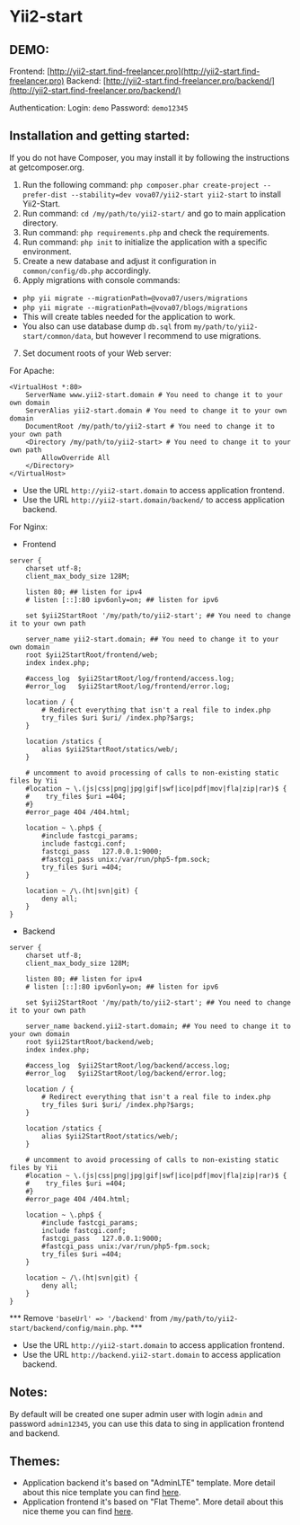 Yii2-start
==========

DEMO:
-----

Frontend: [http://yii2-start.find-freelancer.pro](http://yii2-start.find-freelancer.pro)
Backend: [http://yii2-start.find-freelancer.pro/backend/](http://yii2-start.find-freelancer.pro/backend/)

Authentication:
Login: `demo`
Password: `demo12345`

Installation and getting started:
---------------------------------

If you do not have Composer, you may install it by following the instructions at getcomposer.org.

1. Run the following command: `php composer.phar create-project --prefer-dist --stability=dev vova07/yii2-start yii2-start` to install Yii2-Start.
2. Run command: `cd /my/path/to/yii2-start/` and go to main application directory.
3. Run command: `php requirements.php` and check the requirements.
4. Run command: `php init` to initialize the application with a specific environment.
5. Create a new database and adjust it configuration in `common/config/db.php` accordingly.
6. Apply migrations with console commands:
- `php yii migrate --migrationPath=@vova07/users/migrations`
- `php yii migrate --migrationPath=@vova07/blogs/migrations`
- This will create tables needed for the application to work.
- You also can use database dump `db.sql` from `my/path/to/yii2-start/common/data`, but however I recommend to use migrations.
7. Set document roots of your Web server:

For Apache:

```
<VirtualHost *:80>
	ServerName www.yii2-start.domain # You need to change it to your own domain
	ServerAlias yii2-start.domain # You need to change it to your own domain
	DocumentRoot /my/path/to/yii2-start # You need to change it to your own path
	<Directory /my/path/to/yii2-start> # You need to change it to your own path
		AllowOverride All
	</Directory>
</VirtualHost>
```

- Use the URL `http://yii2-start.domain` to access application frontend.
- Use the URL `http://yii2-start.domain/backend/` to access application backend.

For Nginx:

- Frontend

```
server {
    charset utf-8;
    client_max_body_size 128M;

    listen 80; ## listen for ipv4
    # listen [::]:80 ipv6only=on; ## listen for ipv6

    set $yii2StartRoot '/my/path/to/yii2-start'; ## You need to change it to your own path

    server_name yii2-start.domain; ## You need to change it to your own domain
    root $yii2StartRoot/frontend/web;
    index index.php;

    #access_log  $yii2StartRoot/log/frontend/access.log;
    #error_log   $yii2StartRoot/log/frontend/error.log;

    location / {
        # Redirect everything that isn't a real file to index.php
        try_files $uri $uri/ /index.php?$args;
    }

    location /statics {
        alias $yii2StartRoot/statics/web/;
    }

    # uncomment to avoid processing of calls to non-existing static files by Yii
    #location ~ \.(js|css|png|jpg|gif|swf|ico|pdf|mov|fla|zip|rar)$ {
    #    try_files $uri =404;
    #}
    #error_page 404 /404.html;

    location ~ \.php$ {
        #include fastcgi_params;
        include fastcgi.conf;
        fastcgi_pass   127.0.0.1:9000;
        #fastcgi_pass unix:/var/run/php5-fpm.sock;
        try_files $uri =404;
    }

    location ~ /\.(ht|svn|git) {
        deny all;
    }
}
```

- Backend

```
server {
    charset utf-8;
    client_max_body_size 128M;

    listen 80; ## listen for ipv4
    # listen [::]:80 ipv6only=on; ## listen for ipv6

    set $yii2StartRoot '/my/path/to/yii2-start'; ## You need to change it to your own path

    server_name backend.yii2-start.domain; ## You need to change it to your own domain
    root $yii2StartRoot/backend/web;
    index index.php;

    #access_log  $yii2StartRoot/log/backend/access.log;
    #error_log   $yii2StartRoot/log/backend/error.log;

    location / {
        # Redirect everything that isn't a real file to index.php
        try_files $uri $uri/ /index.php?$args;
    }

    location /statics {
        alias $yii2StartRoot/statics/web/;
    }

    # uncomment to avoid processing of calls to non-existing static files by Yii
    #location ~ \.(js|css|png|jpg|gif|swf|ico|pdf|mov|fla|zip|rar)$ {
    #    try_files $uri =404;
    #}
    #error_page 404 /404.html;

    location ~ \.php$ {
        #include fastcgi_params;
        include fastcgi.conf;
        fastcgi_pass   127.0.0.1:9000;
        #fastcgi_pass unix:/var/run/php5-fpm.sock;
        try_files $uri =404;
    }

    location ~ /\.(ht|svn|git) {
        deny all;
    }
}
```

*** Remove `'baseUrl' => '/backend'` from `/my/path/to/yii2-start/backend/config/main.php`. ***

- Use the URL `http://yii2-start.domain` to access application frontend.
- Use the URL `http://backend.yii2-start.domain` to access application backend.

Notes:
------

By default will be created one super admin user with login `admin` and password `admin12345`, you can use this data to sing in application frontend and backend.

Themes:
-------
- Application backend it's based on "AdminLTE" template. More detail about this nice template you can find [here](http://www.bootstrapstage.com/admin-lte/).
- Application frontend it's based on "Flat Theme". More detail about this nice theme you can find [here](http://shapebootstrap.net/item/flat-theme-free-responsive-multipurpose-site-template/).